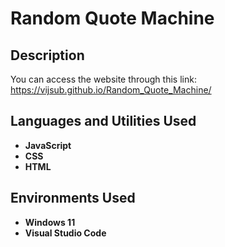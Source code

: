 <h1>Random Quote Machine</h1>


<h2>Description</h2>


You can access the website through this link:
https://vijsub.github.io/Random_Quote_Machine/
<br />


<h2>Languages and Utilities Used</h2>

- <b>JavaScript</b>
- <b>CSS</b>
- <b>HTML</b>

<h2>Environments Used </h2>

- <b>Windows 11</b>
- <b>Visual Studio Code</b>

<!--

<h2>Program walk-through:</h2>




<p align="center">

Launch the file: <br/>
<img src="pics/pic1.png" height="80%" width="80%" alt="Launch the file">
<br />
<br />

Choose an operation from the list in the menu and input the information for processing:  <br/>
<img src="pics/pic2.png" height="80%" width="80%" alt="Choose an operation from the menu"/>
<br />
<br />

Another tab will open with the table and/or graph depending on the option chosen: <br/>
<img src="pics/pic3.png" height="80%" width="80%" alt="Exiting the program"/>
<br />
<br />

Choose another operation from the menu or enter 5 to exit the program: <br/>
<img src="pics/pic4.png" height="80%" width="80%" alt="Exiting the program"/>
<br />
<br />

-->